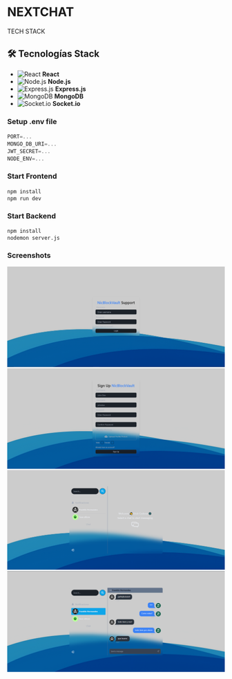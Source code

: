 # NEXTCHAT 

TECH STACK

## 🛠️ Tecnologías Stack
- ![React](https://img.shields.io/badge/React-20232A?style=flat&logo=react&logoColor=61DAFB) **React**
- ![Node.js](https://img.shields.io/badge/Node.js-43853D?style=flat&logo=node.js&logoColor=white) **Node.js**
- ![Express.js](https://img.shields.io/badge/Express.js-404D59?style=flat&logo=express) **Express.js**
- ![MongoDB](https://img.shields.io/badge/MongoDB-4EA94B?style=flat&logo=mongodb&logoColor=white) **MongoDB**
- ![Socket.io](https://img.shields.io/badge/Socket.io-010101?style=flat&logo=socket.io&logoColor=white) **Socket.io**


### Setup .env file

```js
PORT=...
MONGO_DB_URI=...
JWT_SECRET=...
NODE_ENV=...
```

### Start Frontend

``` frontend
npm install
npm run dev
```

### Start Backend

```backend
npm install
nodemon server.js
```

### Screenshots

![Screenshot 1](frontend/src/assets/screenshots/Login.png)
![Screenshot 2](frontend/src/assets/screenshots/SignUp.png)
![Screenshot 3](frontend/src/assets/screenshots/Chat-sk.png)
![Screenshot 4](frontend/src/assets/screenshots/Chat.png)


